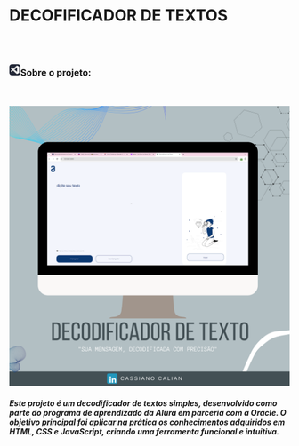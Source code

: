<h1>DECOFIFICADOR DE TEXTOS</h1>
<br>
<br>
<div style="display: flex; align-items: center;">
  <p align="center">
  <a href="https://skillicons.dev">
    <img src="https://github.com/tandpfun/skill-icons/blob/main/icons/VSCode-Dark.svg" width="20px"; />
  </a>
</p>
<h3>Sobre o projeto:<h3>
</div>
  <br>
  <br>
  <img src="https://github.com/CassianoCalian/decodificador-de-texto/blob/main/readme/Blue%20Modern%20Free%20Webinar%20Computer%20Instagram%20Post.png?raw=true"/>
<h5>Este projeto é um decodificador de textos simples, desenvolvido como parte do programa de aprendizado da Alura em parceria com a Oracle. O objetivo principal foi aplicar na prática os conhecimentos adquiridos em HTML, CSS e JavaScript, criando uma ferramenta funcional e intuitiva.</h5>
